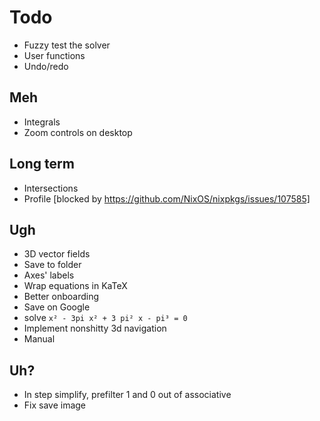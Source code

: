 # Todo
* Fuzzy test the solver
* User functions
* Undo/redo

## Meh
* Integrals
* Zoom controls on desktop

## Long term
* Intersections
* Profile [blocked by https://github.com/NixOS/nixpkgs/issues/107585]

## Ugh
* 3D vector fields
* Save to folder
* Axes' labels
* Wrap equations in KaTeX
* Better onboarding
* Save on Google
* solve `x² - 3pi x² + 3 pi² x - pi³ = 0`
* Implement nonshitty 3d navigation
* Manual

## Uh?
* In step simplify, prefilter 1 and 0 out of associative
* Fix save image

